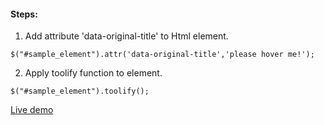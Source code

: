 <h4> Steps: </h4>

1) Add attribute 'data-original-title' to Html element.
```console 
$("#sample_element").attr('data-original-title','please hover me!');
```

2) Apply toolify function to element.
```console
$("#sample_element").toolify();
```

[Live demo](http://kiprosh.github.io/rays-toolify/index.html)
